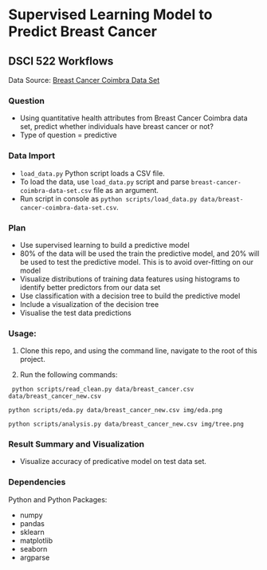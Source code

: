 # Supervised Learning Model to Predict Breast Cancer
## DSCI 522 Workflows
Data Source: [Breast Cancer Coimbra Data Set]()

### Question

- Using quantitative health attributes from Breast Cancer Coimbra data set, predict whether individuals have breast cancer or not?
- Type of question = predictive 

### Data Import

- `load_data.py` Python script loads a CSV file.
- To load the data, use `load_data.py` script and parse `breast-cancer-coimbra-data-set.csv` file as an argument.
- Run script in console as `python scripts/load_data.py data/breast-cancer-coimbra-data-set.csv`.

### Plan

- Use supervised learning to build a predictive model
- 80% of the data will be used the train the predictive model, and 20% will be used to test the predictive model. This is to avoid over-fitting on our model
- Visualize distributions of training data features using histograms to identify better predictors from our data set
- Use classification with a decision tree to build the predictive model
- Include a visualization of the decision tree
- Visualise the test data predictions

### Usage:

1. Clone this repo, and using the command line, navigate to the root of this project.

2. Run the following commands:

`` python scripts/read_clean.py data/breast_cancer.csv data/breast_cancer_new.csv``

``python scripts/eda.py data/breast_cancer_new.csv img/eda.png``

``python scripts/analysis.py data/breast_cancer_new.csv img/tree.png``

### Result Summary and Visualization
	
- Visualize accuracy of predicative model on test data set.

### Dependencies
Python and Python Packages:
- numpy
- pandas
- sklearn
- matplotlib
- seaborn
- argparse

